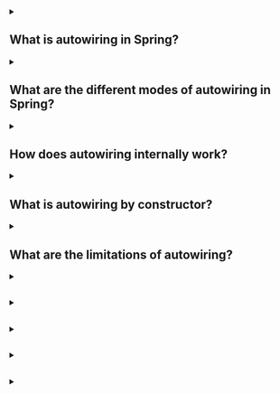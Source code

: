 <details><summary>

## What is autowiring in Spring?
</summary>
In Spring, autowiring is a feature that allows automatic dependency injection. It enables the framework to automatically wire (or connect) collaborating beans based on their types. By using autowiring, developers can avoid explicit configuration of dependencies and let Spring handle the wiring process behind the scenes.
</details>
<details><summary>

## What are the different modes of autowiring in Spring?
</summary>
In Spring, there are several modes of autowiring that determine how dependencies are resolved and injected. The different modes of autowiring are:

**1. No Autowiring (autowire="no"):** This is the default mode where no autowiring occurs. Dependencies need to be explicitly configured using XML or annotations.

**2. By Name (autowire="byName"):** Autowiring is done by matching the dependency name with a bean name in the container. The names must be the same for successful autowiring.

**3. By Type (autowire="byType"):** Autowiring is done by matching the dependency type with a bean type in the container. If there is a single bean of the required type, it will be autowired. If there are multiple beans of the same type, an exception will be thrown.

**4. Constructor (autowire="constructor"):** Autowiring is done by matching constructor arguments with the beans available in the container. Spring tries to find a constructor with matching argument types, and if found, it autowires the dependencies.

**5. By Annotation (@Autowired, @Inject, @Resource):** Autowiring is done based on annotations placed on fields, methods, or constructors. These annotations indicate the dependencies to be injected, and Spring resolves and injects them accordingly.

Each autowiring mode has its advantages and considerations, and the appropriate mode should be chosen based on the specific requirements of the application.
</details>
<details><summary>

## How does autowiring internally work?
</summary>
Internally, autowiring in Spring works through a process called Dependency Injection (DI). When autowiring is enabled for a bean, Spring container examines the dependencies of that bean and tries to fulfill them automatically.

Here is a simplified overview of how autowiring works internally in Spring:

**1. Scanning for Beans:** Spring scans the application context or configuration files to identify beans that are candidates for autowiring. This is usually done during the application startup or when the container is refreshed.

**2. Dependency Resolution:** For each bean with autowiring enabled, Spring analyzes its dependencies (fields, methods, or constructor parameters) to determine how they should be resolved.

**3. Dependency Matching:** Spring matches the dependencies of the bean with the available beans in the container based on the autowiring mode. It may use the type, name, or annotations to find suitable beans.

**4. Dependency Injection:** Once a suitable bean is found, Spring injects it into the dependent bean. This can be done using reflection, where the appropriate field, method, or constructor is accessed and the dependency is set.

**5. Lifecycle Management:** After all dependencies are resolved and injected, Spring manages the lifecycle of the beans. It initializes the beans if necessary, applies any configured post-processors, and manages their destruction when the application context is closed.

It's important to note that autowiring relies on the configuration of beans and their dependencies. The container must have sufficient information to determine how to wire the beans together. This information can be provided through XML configuration, Java-based configuration, or annotations such as **@Autowired**.

Overall, autowiring simplifies the configuration and wiring process by reducing the need for explicit bean wiring, leading to more concise and maintainable code.
</details>
<details><summary>

## What is autowiring by constructor?
</summary>
Autowiring by constructor is a mode of autowiring in Spring where dependencies are resolved and injected through the constructor of a class. It allows Spring to automatically identify the appropriate constructor for dependency injection based on the types of the constructor arguments.

In this mode, you annotate the constructor of a class with **@Autowired** or specify **autowire="constructor"** in XML configuration. When the bean is created, Spring analyzes the constructor arguments and tries to find matching beans in the container based on their types. If a suitable bean is found, it is automatically injected into the constructor parameter.

Autowiring by constructor offers a few advantages:

- It promotes the principle of constructor injection, which is considered a best practice for dependency injection.
- It ensures that the required dependencies are explicitly declared as constructor arguments, making them more visible and reducing ambiguity.
- It helps in creating immutable and thread-safe objects, as dependencies can be set once during construction and not modified afterwards.

However, it's worth noting that autowiring by constructor requires the dependencies to be available as beans in the container. If multiple beans of the same type are present, Spring will raise an exception unless additional qualifiers or annotations are used to disambiguate the injection.
</details>
<details><summary>

## What are the limitations of autowiring?
</summary>
While autowiring in Spring offers convenience and flexibility, there are some limitations to consider:

**1. Ambiguity:** Autowiring can become ambiguous when multiple beans of the same type are present in the container. In such cases, Spring may not be able to determine which bean to inject, leading to an exception. Additional qualifiers or annotations can be used to resolve the ambiguity.

**2. Limited Control:** Autowiring reduces explicit configuration, but it also reduces control over the wiring process. If fine-grained control is required, explicit configuration using XML or annotations may be more suitable.

**3. Complexity and Readability:** Autowiring can make the codebase less readable and harder to understand, especially when multiple dependencies are being resolved automatically. Explicitly configuring dependencies can make the code more self-explanatory.

**4. Tight Coupling:** Autowiring can introduce tight coupling between classes, as dependencies are resolved automatically based on types. This can make the codebase more difficult to maintain and test.

**5. Runtime Errors:** Since autowiring is resolved at runtime, errors related to missing or incompatible dependencies may only be discovered during runtime. This can lead to potential runtime errors and make it harder to catch them during development.

**6. Limited Support for Non-Bean Dependencies:** Autowiring is primarily designed for resolving and injecting Spring-managed beans. It may not be suitable for resolving non-bean dependencies or dependencies that are managed outside of the Spring container.

It's important to consider these limitations and evaluate the trade-offs before deciding to use autowiring in Spring. Depending on the complexity and specific requirements of the application, explicit configuration or a combination of autowiring and explicit wiring may be more appropriate.
</details>
<details><summary>

## 
</summary>

</details>
<details><summary>

## 
</summary>

</details>
<details><summary>

## 
</summary>

</details>
<details><summary>

## 
</summary>

</details>
<details><summary>

## 
</summary>

</details>